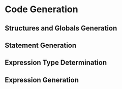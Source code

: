 # Code Generation

## Structures and Globals Generation

## Statement Generation

## Expression Type Determination

## Expression Generation